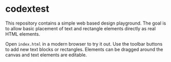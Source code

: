 # codextest

This repository contains a simple web based design playground. The goal is to allow basic placement of text and rectangle elements directly as real HTML elements.

Open `index.html` in a modern browser to try it out. Use the toolbar buttons to add new text blocks or rectangles. Elements can be dragged around the canvas and text elements are editable.
